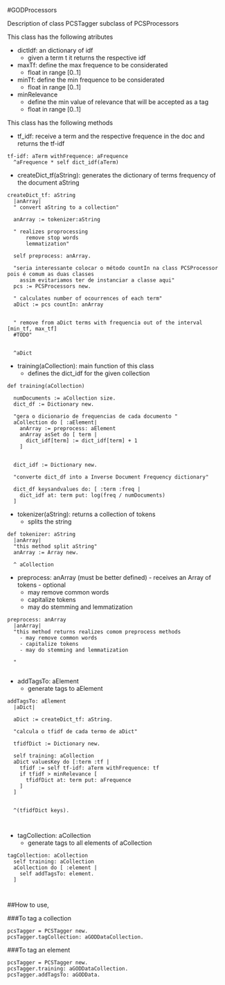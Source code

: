 #GODProcessors

Description of class PCSTagger subclass of PCSProcessors


This class has the following atributes

  - dictIdf: an dictionary of idf
    - given a term t it returns the respective idf
  - maxTf: define the max frequence to be considerated
    - float in range [0..1]
  - minTf: define the min frequence to be considerated
    - float in range [0..1]
  - minRelevance
    - define the min value of relevance that will be accepted as a tag
    - float in range [0..1]

This class has the following methods


  - tf_idf: receive a term and the respective frequence in the doc and returns the tf-idf
```Smalltalk
tf-idf: aTerm withFrequence: aFrequence
  ^aFrequence * self dict_idf(aTerm)
```
  

  - createDict_tf(aString): generates the dictionary of terms frequency of the document aString
```Smalltalk
createDict_tf: aString
  |anArray|
  " convert aString to a collection"
  
  anArray := tokenizer:aString

  " realizes proprocessing
      remove stop words
      lemmatization"
  
  self preprocess: anArray.
  
  "seria interessante colocar o método countIn na class PCSProcessor pois é comum as duas classes
    assim evitariamos ter de instanciar a classe aqui"
  pcs := PCSProcessors new.
  
  " calculates number of ocourrences of each term"
  aDict := pcs countIn: anArray
  
  
  " remove from aDict terms with frequencia out of the interval [min_tf, max_tf]
  #TODO"
  
  
  ^aDict
```
  - training(aCollection): main function of this class
    - defines the dict_idf for the given collection

```Smalltalk
def training(aCollection)

  numDocuments := aCollection size.
  dict_df := Dictionary new.
  
  "gera o dicionario de frequencias de cada documento "
  aCollection do [ :aElement|
    anArray := preprocess: aElement
    anArray asSet do [ term |
      dict_idf[term] := dict_idf[term] + 1
    ]
  
  
  dict_idf := Dictionary new.
  
  "converte dict_df into a Inverse Document Frequency dictionary"
  
  dict_df keysandvalues do: [ :term :freq |
    dict_idf at: term put: log(freq / numDocuments)
  ]
```

  - tokenizer(aString): returns a collection of tokens
    - splits the string
```Smalltalk
def tokenizer: aString
  |anArray|
  "this method split aString"
  anArray := Array new.
  
  ^ aCollection
```


  -  preprocess: anArray (must be better defined)
    - receives an Array of tokens
    - optional
      - may remove common words
      - capitalize tokens
      - may do stemming and lemmatization
```Smalltalk
preprocess: anArray
  |anArray|
  "this method returns realizes comom preprocess methods
    - may remove common words
    - capitalize tokens
    - may do stemming and lemmatization
    
  "
  
```


  - addTagsTo: aElement
    - generate tags to aElement
```Smalltalk
addTagsTo: aElement
  |aDict|
  
  aDict := createDict_tf: aString.
  
  "calcula o tfidf de cada termo de aDict"
  
  tfidfDict := Dictionary new.
  
  self training: aCollection
  aDict valuesKey do [:term :tf |
    tfidf := self tf-idf: aTerm withFrequence: tf
    if tfidf > minRelevance [
      tfidfDict at: term put: aFrequence
    ]
  ]
  
  
  ^(tfidfDict keys).
  
  
```

  - tagCollection: aCollection
    - generate tags to all elements of aCollection
```Smalltalk
tagCollection: aCollection
  self training: aCollection
  aCollection do [ :element |
    self addTagsTo: element.
  ]
  
  
```



##How to use,

###To tag a collection
```Smalltalk
pcsTagger = PCSTagger new.
pcsTagger.tagCollection: aGODDataCollection.
```

###To tag an element
```Smalltalk
pcsTagger = PCSTagger new.
pcsTagger.training: aGODDataCollection.
pcsTagger.addTagsTo: aGODData.
```

